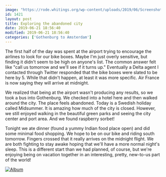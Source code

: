 ```yaml
---
image: "https://rode.whitings.org/wp-content/uploads/2019/06/Screenshot_20190621-103955-1024x538.png"
id: 1421
layout: post
title: Exploring the abandoned city
date: 2019-06-21 18:56:40
modified: 2019-06-21 18:56:40
categories: ['Gothenburg to Amsterdam']
---
```


The first half of the day was spent at the airport trying to encourage the airlines to look for our bike boxes. Maybe I'm just overly sensitive, but finding it didn't seem to be high on anyone's list. The common answer felt like "call us tomorrow and we'll see if it turns up." Eventually a Delta agent I contacted through Twitter responded that the bike boxes were slated to be here by 5. While that didn't happen, at least it was more specific. Air France is now saying they will arrive at midnight.

We realized that being at the airport wasn't producing any results, so we took a bus into Gothenburg. We checked into a hotel here and then walked around the city. The place feels abandoned. Today is a Swedish holiday called Midsummer. It is amazing how much of the city is closed. However, we still enjoyed walking in the beautiful green parks and seeing the city center and port area. And we found raspberry sorbet!

Tonight we ate dinner (found a yummy Indian food place open) and did some minimal food shopping. We hope to be on our bike and riding south tomorrow. Fingers crossed that it really arrives on the midnight flight. We are both fighting to stay awake hoping that we'll have a more normal night's sleep. This is a different start than we had planned, of course, but we're enjoying being on vacation together in an interesting, pretty, new-to-us part of the world!

[![Album](https://lh3.googleusercontent.com/V1Rqpiyooujn8d82wx0db0ALI96AspYxPo7MPuFt1sjjekZYTddRKeR9sMohabj-o4q8KArmLgD1nMbNFb_WjQSP9rL2SKaAgmfB9aP66f-VVBEar5tcF-qXQFVxywIinwxF5jxWi0E "Day in Gothenburg")](https://photos.app.goo.gl/J8uiC3ysLL9GqvLp6)
